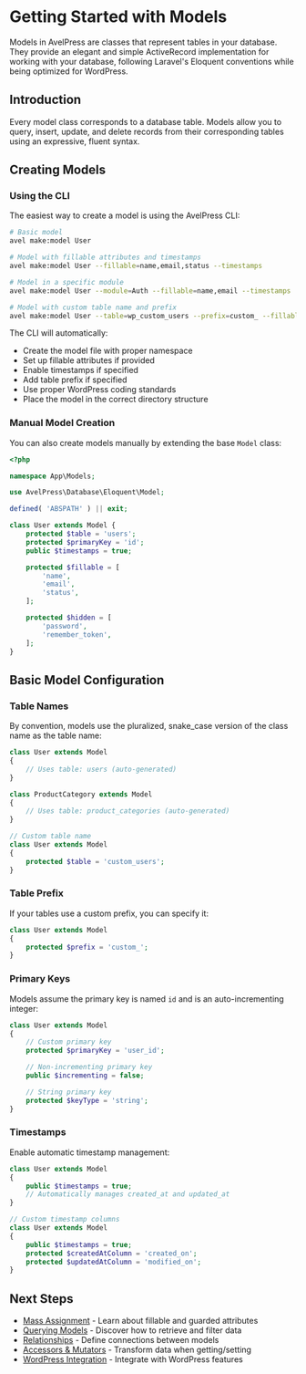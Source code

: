 # Getting Started with Models

Models in AvelPress are classes that represent tables in your database. They provide an elegant and simple ActiveRecord implementation for working with your database, following Laravel's Eloquent conventions while being optimized for WordPress.

## Introduction

Every model class corresponds to a database table. Models allow you to query, insert, update, and delete records from their corresponding tables using an expressive, fluent syntax.

## Creating Models

### Using the CLI

The easiest way to create a model is using the AvelPress CLI:

```bash
# Basic model
avel make:model User

# Model with fillable attributes and timestamps
avel make:model User --fillable=name,email,status --timestamps

# Model in a specific module
avel make:model User --module=Auth --fillable=name,email --timestamps

# Model with custom table name and prefix
avel make:model User --table=wp_custom_users --prefix=custom_ --fillable=name,email
```

The CLI will automatically:
- Create the model file with proper namespace
- Set up fillable attributes if provided
- Enable timestamps if specified
- Add table prefix if specified
- Use proper WordPress coding standards
- Place the model in the correct directory structure

### Manual Model Creation

You can also create models manually by extending the base `Model` class:

```php
<?php

namespace App\Models;

use AvelPress\Database\Eloquent\Model;

defined( 'ABSPATH' ) || exit;

class User extends Model {
    protected $table = 'users';
    protected $primaryKey = 'id';
    public $timestamps = true;

    protected $fillable = [
        'name',
        'email',
        'status',
    ];

    protected $hidden = [
        'password',
        'remember_token',
    ];
}
```

## Basic Model Configuration

### Table Names

By convention, models use the pluralized, snake_case version of the class name as the table name:

```php
class User extends Model
{
    // Uses table: users (auto-generated)
}

class ProductCategory extends Model
{
    // Uses table: product_categories (auto-generated)
}

// Custom table name
class User extends Model
{
    protected $table = 'custom_users';
}
```

### Table Prefix

If your tables use a custom prefix, you can specify it:

```php
class User extends Model
{
    protected $prefix = 'custom_';
}
```

### Primary Keys

Models assume the primary key is named `id` and is an auto-incrementing integer:

```php
class User extends Model
{
    // Custom primary key
    protected $primaryKey = 'user_id';

    // Non-incrementing primary key
    public $incrementing = false;

    // String primary key
    protected $keyType = 'string';
}
```

### Timestamps

Enable automatic timestamp management:

```php
class User extends Model
{
    public $timestamps = true;
    // Automatically manages created_at and updated_at
}

// Custom timestamp columns
class User extends Model
{
    public $timestamps = true;
    protected $createdAtColumn = 'created_on';
    protected $updatedAtColumn = 'modified_on';
}
```

## Next Steps

- [Mass Assignment](mass-assignment.md) - Learn about fillable and guarded attributes
- [Querying Models](querying.md) - Discover how to retrieve and filter data
- [Relationships](relationships.md) - Define connections between models
- [Accessors & Mutators](accessors-mutators.md) - Transform data when getting/setting
- [WordPress Integration](wordpress-integration.md) - Integrate with WordPress features
